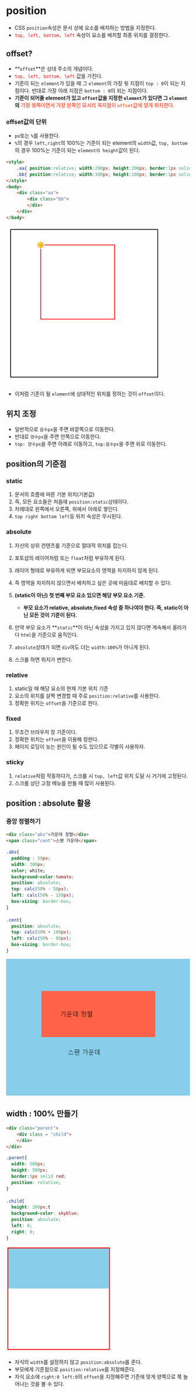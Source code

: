 # position

- CSS `position`속성은 문서 상에 요소를 배치하는 방법을 지정한다.
- <span style=color:red>`top, left, bottom, left`</span> 속성이 요소를 배치할 최종 위치를 결정한다.



## offset? 

- **`offset`**은 상대 주소의 개념이다.
- <span style=color:red>`top, left, bottom, left`</span> 값을 가진다.
- 기준이 되는 `element`가 있을 때 그 `element`의 가장 윗 지점이 `top : 0`이 되는 지점이다. 반대로 가장 아래 지점은 `bottom : 0`이 되는 지점이다.
- **기준이 되어줄 element가 있고 `offset`값을 지정한 `element`가 있다면 그 `element`의 <span style=color:tomato>가장 윗쪽이면서 가장 왼쪽인 모서리 꼭지점이 `offset`값에 맞게 위치한다.</span>**

### offset값의 단위

- `px`또는 `%`를 사용한다.
- `%`의 경우 `left,right`의 100%는 기준이 되는 element의 `width`값, `top, bottom`의 경우 100%는 기준이 되는 `element의 height`값이 된다.



```html
<style>
    .aa{ position:relative; width:200px; height:200px; border:1px solid black;}
    .bb{ position:relative; width:100px; height:100px; border:1px solid red; top:20px; left: 40px;}
</style>
<body>
    <div class="aa">
        <div class="bb">
        </div>
    </div>
</body>
```

<img src="https://github.com/cjy0019/TIL/blob/master/images/position.png?raw=true" alt="position.png" style="zoom: 67%;" />

- 이처럼 기준이 될 `element`에 상대적인 위치를 정하는 것이 `offset`이다.



## 위치 조정

- 일반적으로 `음수px`을 주면 바깥쪽으로 이동한다.
- 반대로 `양수px`을 주면 안쪽으로 이동한다.
- `top: 양수px`을 주면 아래로 이동하고, `top:음수px`을 주면 위로 이동한다.



## position의 기준점

### static

1. 문서의 흐름에 따른 기본 위치(기본값)
2. 즉, 모든 요소들은 처음에 `position:static`상태이다.
3. 차례대로 왼쪽에서 오른쪽, 위에서 아래로 쌓인다.
4. `top right bottom left`등 위치 속성은 무시된다.

### absolute

1. 자신의 상위 컨텐츠를 기준으로 절대적 위치를 잡는다.
2. 포토샵의 레이어처럼 또는 `float`처럼 부유하게 된다.
3. 레이어 형태로 부유하게 되면 부모요소의 영역을 차지하지 않게 된다. 
4. 즉 영역을 차지하지 않으면서 배치하고 싶은 곳에 마음대로 배치할 수 있다.
5. **(static이 아닌) 첫 번째 부모 요소 있으면 해당 부모 요소 기준.**
   - **부모 요소가 relative, absolute,fixed 속성 중 하나여야 한다. 즉, static이 아닌 모든 것이 기준이 된다.**

5. 만약 부모 요소가 **`static`**이 아닌 속성을 가지고 있지 않다면 계속해서 올라가다 `html`을 기준으로 움직인다.
6. `absolute`상태가 되면 `div`여도 더는 `width:100%`가 아니게 된다.

6. 스크롤 하면 위치가 변한다.

### relative

1. static일 때 해당 요소의 현재 기본 위치 기준
2. 요소의 위치를 살짝 변경할 때 주로 `position:relative`를 사용한다.
3. 정확한 위치는 `offset`을 기준으로 한다.

### fixed

1. 무조건 브라우저 창 기준이다.
2. 정확한 위치는 `offset`을 이용해 정한다.
3. 페이지 로딩이 늦는 원인이 될 수도 있으므로 각별히 사용하자.

### sticky

1. `relative`처럼 작동하다가, 스크롤 시 `top, left`값 위치 도달 시 거기에 고정된다.
2. 스크롤 상단 고정 메뉴를 만들 때 많이 사용된다.



## position : absolute 활용

### 중앙 정렬하기

```html
<div class="abs">가운데 정렬</div>
<span class="cent">스팬 가운데</span>
```

```css
.abs{
  padding : 50px;
  width: 300px;
  color; white;
  background-color:tomato;
  position: absolute;
  top: calc(50% - 50px);
  left: calc(50% - 150px);
  box-sizing: border-box;
}

.cent{
  position: absolute;
  top: calc(50% + 100px);
  left: calc(50% - 80px);
  box-sizing: border-box;
}
```

![center.PNG](https://github.com/cjy0019/TIL/blob/master/images/center.PNG?raw=true)



## width : 100% 만들기

```html
<div class="parent">
    <div class = "child">
    </div>
</div>
```

```css
.parent{
  width: 500px;
  height: 500px;
  border:5px solid red;
  position: relative;
}

.child{
  height: 200px;t
  background-color: skyblue;
  position: absolute;
  left: 0;
  right: 0;
}
```

<img src="https://github.com/cjy0019/TIL/blob/master/images/positionw100.PNG?raw=true" alt="positionw100.PNG" style="zoom:50%;" />

- 자식의 `width`를 설정하지 않고 `position:absolute`를 준다.
- 부모에게 기준점으로 `position:relative`를 지정해준다.
- 자식 요소에 `right:0 left:0`의 `offset`을 지정해주면 기준에 맞게 양쪽으로 쭉 늘어나는 것을 볼 수 있다.


